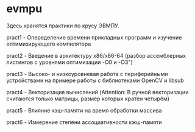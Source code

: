# evmpu
Здесь хранятся практики по крусу ЭВМПУ.

pract1 - Опеределение времени прикладных программ и изучение оптимизирующего компилятора

pract2 - Введение в архитектуру x86/x86-64 (разбор ассемблерных листингов с уровнями оптимизации -O0 и -O3")

pract3 - Высоко- и низкоуровневая работа с периферийными устройствами на примере работы с библиотеками OpenCV и libsub

pract4 - Векторизация вычислений (Attention: В ручной векторизации считаются только матрицы, размер которых кратен четырём)

pract5 - Влияние кэш-памяти на время обработки массива

pract6 - Измерение степени ассоциативности кжш-памяти
